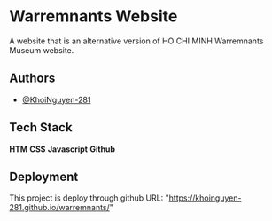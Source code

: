 # Warremnants Website

A website that is an alternative version of HO CHI MINH Warremnants Museum website.


## Authors

- [@KhoiNguyen-281](https://www.github.com/KhoiNguyen-281)


## Tech Stack

**HTM** **CSS** **Javascript** **Github**


## Deployment

This project is deploy through github
URL: "https://khoinguyen-281.github.io/warremnants/"


